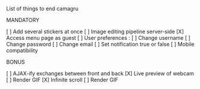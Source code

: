 List of things to end camagru

MANDATORY

[ ] Add several stickers at once
[ ] Image editing pipeline server-side
[X] Access menu page as guest
[ ] User preferences :
	[ ] Change username
	[ ] Change password
	[ ] Change email
[ ] Set notification true or false
[ ] Mobile compatibility

BONUS

[ ] AJAX-ify exchanges between front and back
[X] Live preview of webcam
[ ] Render GIF
[X] Infinite scroll
[ ] Render GIF